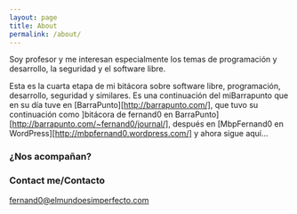 ```yaml
---
layout: page
title: About
permalink: /about/
---
```


Soy profesor y me interesan especialmente los temas de programación y desarrollo, la seguridad y el software libre.

Esta es la cuarta etapa de mi bitácora sobre software libre, programación, desarrollo, seguridad y similares. Es una continuación del miBarrapunto que en su día tuve en [BarraPunto][http://barrapunto.com/], que tuvo su continuación como ]bitácora de fernand0 en BarraPunto][http://barrapunto.com/~fernand0/journal/], después en [MbpFernand0 en WordPress][http://mbpfernand0.wordpress.com/] y ahora sigue aquí...

### ¿Nos acompañan?

### Contact me/Contacto

[fernand0@elmundoesimperfecto.com](mailto:fernand0@elmundoesimperfecto.com)
